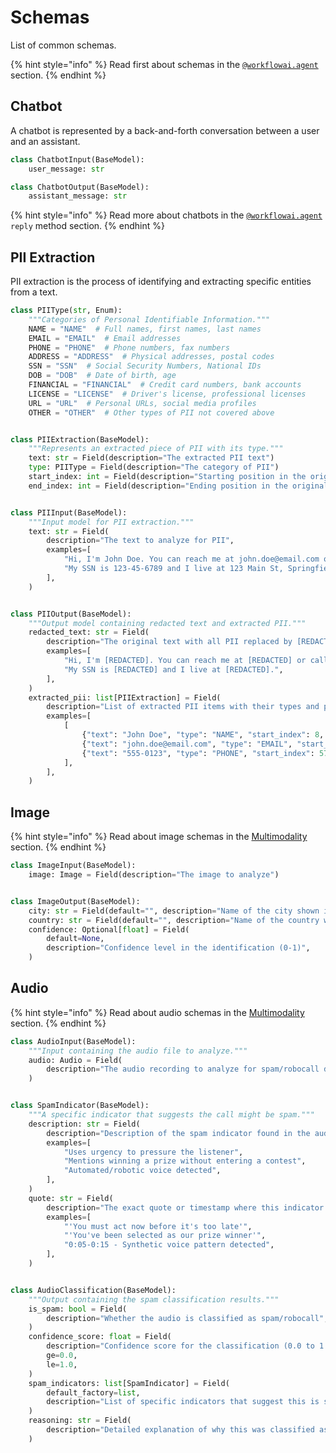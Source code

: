 # Schemas

List of common schemas.

{% hint style="info" %}
Read first about schemas in the [`@workflowai.agent`](/docs/sdk/python/agent.md#schema-input-output) section.
{% endhint %}

## Chatbot

A chatbot is represented by a back-and-forth conversation between a user and an assistant.

```python
class ChatbotInput(BaseModel):
    user_message: str

class ChatbotOutput(BaseModel):
    assistant_message: str
```

{% hint style="info" %}
Read more about chatbots in the [`@workflowai.agent`](/docs/sdk/python/agent.md#reply-to-a-run) `reply` method section.
{% endhint %}

## PII Extraction

PII extraction is the process of identifying and extracting specific entities from a text.

```python
class PIIType(str, Enum):
    """Categories of Personal Identifiable Information."""
    NAME = "NAME"  # Full names, first names, last names
    EMAIL = "EMAIL"  # Email addresses
    PHONE = "PHONE"  # Phone numbers, fax numbers
    ADDRESS = "ADDRESS"  # Physical addresses, postal codes
    SSN = "SSN"  # Social Security Numbers, National IDs
    DOB = "DOB"  # Date of birth, age
    FINANCIAL = "FINANCIAL"  # Credit card numbers, bank accounts
    LICENSE = "LICENSE"  # Driver's license, professional licenses
    URL = "URL"  # Personal URLs, social media profiles
    OTHER = "OTHER"  # Other types of PII not covered above


class PIIExtraction(BaseModel):
    """Represents an extracted piece of PII with its type."""
    text: str = Field(description="The extracted PII text")
    type: PIIType = Field(description="The category of PII")
    start_index: int = Field(description="Starting position in the original text")
    end_index: int = Field(description="Ending position in the original text")


class PIIInput(BaseModel):
    """Input model for PII extraction."""
    text: str = Field(
        description="The text to analyze for PII",
        examples=[
            "Hi, I'm John Doe. You can reach me at john.doe@email.com or call 555-0123. "
            "My SSN is 123-45-6789 and I live at 123 Main St, Springfield, IL 62701.",
        ],
    )


class PIIOutput(BaseModel):
    """Output model containing redacted text and extracted PII."""
    redacted_text: str = Field(
        description="The original text with all PII replaced by [REDACTED]",
        examples=[
            "Hi, I'm [REDACTED]. You can reach me at [REDACTED] or call [REDACTED]. "
            "My SSN is [REDACTED] and I live at [REDACTED].",
        ],
    )
    extracted_pii: list[PIIExtraction] = Field(
        description="List of extracted PII items with their types and positions",
        examples=[
            [
                {"text": "John Doe", "type": "NAME", "start_index": 8, "end_index": 16},
                {"text": "john.doe@email.com", "type": "EMAIL", "start_index": 30, "end_index": 47},
                {"text": "555-0123", "type": "PHONE", "start_index": 57, "end_index": 65},
            ],
        ],
    )
```

## Image

{% hint style="info" %}
Read about image schemas in the [Multimodality](/docs/sdk/python/multimodality.md#images) section.
{% endhint %}

```python
class ImageInput(BaseModel):
    image: Image = Field(description="The image to analyze")


class ImageOutput(BaseModel):
    city: str = Field(default="", description="Name of the city shown in the image")
    country: str = Field(default="", description="Name of the country where the city is located")
    confidence: Optional[float] = Field(
        default=None,
        description="Confidence level in the identification (0-1)",
    )
```

## Audio

{% hint style="info" %}
Read about audio schemas in the [Multimodality](/docs/sdk/python/multimodality.md#audio) section.
{% endhint %}

```python
class AudioInput(BaseModel):
    """Input containing the audio file to analyze."""
    audio: Audio = Field(
        description="The audio recording to analyze for spam/robocall detection",
    )


class SpamIndicator(BaseModel):
    """A specific indicator that suggests the call might be spam."""
    description: str = Field(
        description="Description of the spam indicator found in the audio",
        examples=[
            "Uses urgency to pressure the listener",
            "Mentions winning a prize without entering a contest",
            "Automated/robotic voice detected",
        ],
    )
    quote: str = Field(
        description="The exact quote or timestamp where this indicator appears",
        examples=[
            "'You must act now before it's too late'",
            "'You've been selected as our prize winner'",
            "0:05-0:15 - Synthetic voice pattern detected",
        ],
    )


class AudioClassification(BaseModel):
    """Output containing the spam classification results."""
    is_spam: bool = Field(
        description="Whether the audio is classified as spam/robocall",
    )
    confidence_score: float = Field(
        description="Confidence score for the classification (0.0 to 1.0)",
        ge=0.0,
        le=1.0,
    )
    spam_indicators: list[SpamIndicator] = Field(
        default_factory=list,
        description="List of specific indicators that suggest this is spam",
    )
    reasoning: str = Field(
        description="Detailed explanation of why this was classified as spam or legitimate",
    )
```
